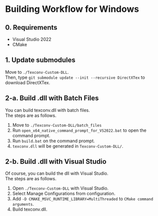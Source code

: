 # Building Workflow for Windows

## 0. Requirements

-   Visual Studio 2022
-   CMake

## 1. Update submodules
Move to `./Texconv-Custom-DLL`.  
Then, type `git submodule update --init --recursive DirectXTex` to download DirectXTex.  

## 2-a. Build .dll with Batch Files

You can build texconv.dll with batch files.  
The steps are as follows.

1.  Move to `./Texconv-Custom-DLL/batch_files`
2.  Run `open_x64_native_command_prompt_for_VS2022.bat` to open the command prompt.
3.  Run `build.bat` on the command prompt.
4.  `texconv.dll` will be generated in `Texconv-Custom-DLL/`.

## 2-b. Build .dll with Visual Studio

Of course, you can build the dll with Visual Studio.  
The steps are as follows.

1.  Open `./Texconv-Custom-DLL` with Visual Studio.
2.  Select Manage Configurations from configuration.
3.  Add `-D CMAKE_MSVC_RUNTIME_LIBRARY=MultiThreaded` to `CMake command arguments`.
4.  Build texconv.dll.
